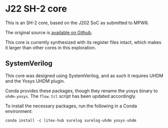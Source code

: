 # J22 SH-2 core

This is an SH-2 core, based on the J202 SoC as submitted to MPW8.

The original source is [available on Github](https://github.com/Hagiwara-shc/j202_soc/tree/main/verilog/rtl/j202_soc/j22).

This core is currently synthesized with its register files intact, which makes it larger than other cores in this exploration.

## SystemVerilog

This core was designed using SystemVerilog, and as such it requires UHDM and the Yosys UHDM plugin.

Conda provides these packages, though they rename the yosys binary to `uhdm-yosys`. The `flow.tcl` script has been updated accordingly.

To install the necessary packages, run the following in a Conda environment:

```
conda install -c litex-hub surelog surelog-uhdm yosys-uhdm
```
